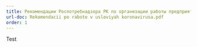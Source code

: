 ```yaml
---
title: Рекомендации Роспотребнадзора РК по организации работы предприятий
url-doc: Rekomendacii po rabote v usloviyah koronavirusa.pdf
order: 1
---
```


Test